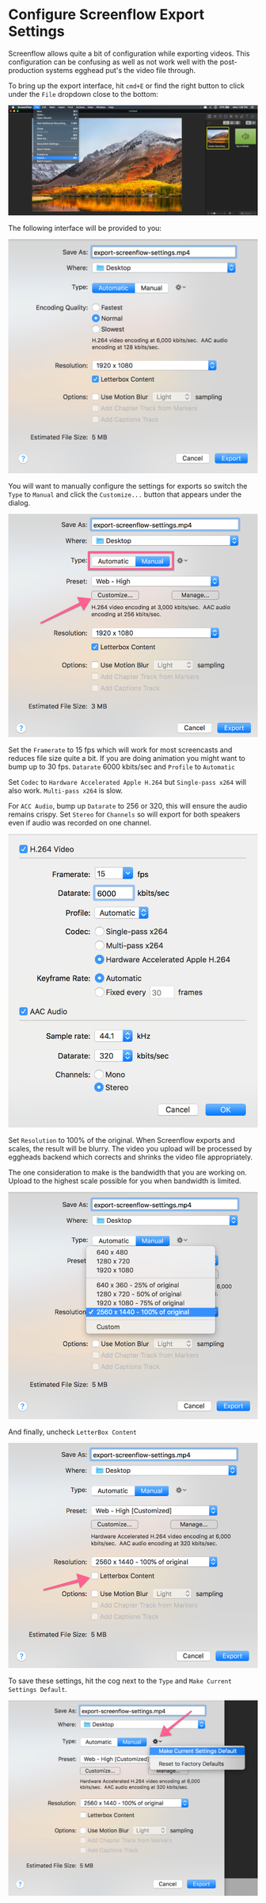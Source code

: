 # Configure Screenflow Export Settings

Screenflow allows quite a bit of configuration while exporting videos. This configuration can be confusing as well as not work well with the post-production systems egghead put's the video file through.

To bring up the export interface, hit `cmd+E` or find the right button to click under the `File` dropdown close to the bottom: 

![Export a Video file](../images/screenshots/screenflow-export-a-file.png)

The following interface will be provided to you:

![Shows Screenflow Export interface](../images/screenshots/screenflow-export-interface.png)

You will want to manually configure the settings for exports so switch the `Type` to `Manual` and click the `Customize...` button that appears under the dialog.

![Switch Manual and Hit the Customize button](../images/screenshots/screenflow-manual-customize-settings.png)


Set the `Framerate` to 15 fps which will work for most screencasts and reduces file size quite a bit. If you are doing animation you might want to bump up to 30 fps. `Datarate` 6000 kbits/sec and `Profile` to `Automatic`

Set `Codec` to `Hardware Accelerated Apple H.264` but `Single-pass x264` will also work. `Multi-pass x264` is slow.

For `ACC Audio`, bump up `Datarate` to 256 or 320, this will ensure the audio remains crispy. Set `Stereo` for `Channels` so will export for both speakers even if audio was recorded on one channel.

![Adjust settings to how we want them](../images/screenshots/screenflow-customized-settings.png)

Set `Resolution` to 100% of the original. When Screenflow exports and scales, the result will be blurry. The video you upload will be processed by eggheads backend which corrects and shrinks the video file appropriately. 

The one consideration to make is the bandwidth that you are working on. Upload to the highest scale possible for you when bandwidth is limited.

![Set Resolution to 100%](../images/screenshots/screenflow-set-resolution-to-100-percent.png)

And finally, uncheck `LetterBox Content`

![Uncheck LetterBox Content](../images/screenshots/screenflow-uncheck-letterbox-conent.png)

To save these settings, hit the cog next to the `Type` and `Make Current Settings Default`.

![Save the Settings](../images/screenshots/screenflow-save-settings.png)

